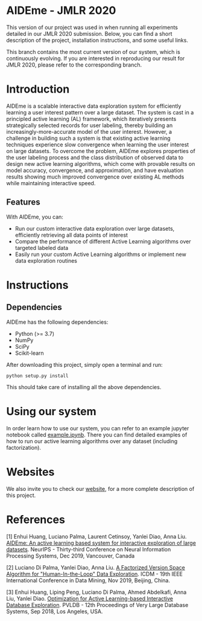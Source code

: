# AIDEme - JMLR 2020

This version of our project was used in when running all experiments detailed in our JMLR 2020 submission. 
Below, you can find a short description of the project, installation instructions, and some useful links.   

This branch contains the most current version of our system, which is continuously evolving.
If you are interested in reproducing our result for JMLR 2020, please refer to the corresponding branch. 

# Introduction
AIDEme is a scalable interactive data exploration system for efficiently learning a user interest pattern over a large dataset. 
The system is cast in a principled active learning (AL) framework, which iteratively presents strategically selected records for user labeling, 
thereby building an increasingly-more-accurate model of the user interest. However, a challenge in building such a system 
is that existing active learning techniques experience slow convergence when learning the user interest on large datasets. 
To overcome the problem, AIDEme explores properties of the user labeling process and the class distribution of observed 
data to design new active learning algorithms, which come with provable results on model accuracy, convergence, and approximation, 
and have evaluation results showing much improved convergence over existing AL methods while maintaining interactive speed.

## Features
With AIDEme, you can:
  * Run our custom interactive data exploration over large datasets, efficiently retrieving all data points of interest
  * Compare the performance of different Active Learning algorithms over targeted labeled data
  * Easily run your custom Active Learning algorithms or implement new data exploration routines


# Instructions

## Dependencies
AIDEme has the following dependencies:
  * Python (>= 3.7)
  * NumPy
  * SciPy
  * Scikit-learn

After downloading this project, simply open a terminal and run:

`python setup.py install`

This should take care of installing all the above dependencies. 

# Using our system
In order learn how to use our system, you can refer to an example jupyter notebook called [example.ipynb](./example.ipynb). There
you can find detailed examples of how to run our active learning algorithms over any dataset (including factorization).

# Websites
We also invite you to check our [website](https://www.lix.polytechnique.fr/aideme), for a more complete description of this project.


# References
[1] 
Enhui Huang, Luciano Palma, Laurent Cetinsoy, Yanlei Diao, Anna Liu.
[AIDEme: An active learning based system for interactive exploration of large datasets](https://nips.cc/Conferences/2019/Schedule?showEvent=15427).
NeurIPS - Thirty-third Conference on Neural Information Processing Systems, Dec 2019, Vancouver, Canada

[2] 
Luciano Di Palma, Yanlei Diao, Anna Liu. 
[A Factorized Version Space Algorithm for "Human-In-the-Loop" Data Exploration](https://hal.inria.fr/hal-02274497v2/document). 
ICDM - 19th IEEE International Conference in Data Mining, Nov 2019, Beijing, China.

[3] 
Enhui Huang, Liping Peng, Luciano Di Palma, Ahmed Abdelkafi, Anna Liu, Yanlei Diao.
[Optimization for Active Learning-based Interactive Database Exploration](http://www.vldb.org/pvldb/vol12/p71-huang.pdf). 
PVLDB - 12th Proceedings of Very Large Database Systems, Sep 2018, Los Angeles, USA.
